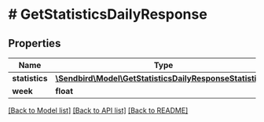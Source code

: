 # # GetStatisticsDailyResponse

## Properties

Name | Type | Description | Notes
------------ | ------------- | ------------- | -------------
**statistics** | [**\Sendbird\Model\GetStatisticsDailyResponseStatistics[]**](GetStatisticsDailyResponseStatistics.md) |  | [optional]
**week** | **float** |  | [optional]

[[Back to Model list]](../../README.md#models) [[Back to API list]](../../README.md#endpoints) [[Back to README]](../../README.md)
